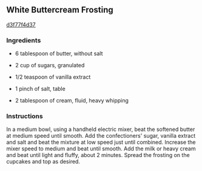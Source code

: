 ## White Buttercream Frosting

[d3f77f4d37](http://www.foodandwine.com/recipes/white-buttercream-frosting)

### Ingredients

 - 6 tablespoon of butter, without salt

 - 2 cup of sugars, granulated

 - 1/2 teaspoon of vanilla extract

 - 1 pinch of salt, table

 - 2 tablespoon of cream, fluid, heavy whipping

### Instructions

In a medium bowl, using a handheld electric mixer, beat the softened butter at medium speed until smooth. Add the confectioners' sugar, vanilla extract and salt and beat the mixture at low speed just until combined. Increase the mixer speed to medium and beat until smooth. Add the milk or heavy cream and beat until light and fluffy, about 2 minutes. Spread the frosting on the cupcakes and top as desired.
